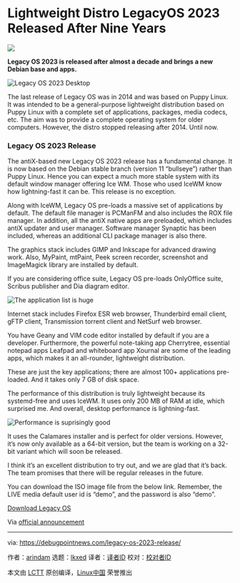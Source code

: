 [#]: subject: "Lightweight Distro LegacyOS 2023 Released After Nine Years"
[#]: via: "https://debugpointnews.com/legacy-os-2023-release/"
[#]: author: "arindam https://debugpointnews.com/author/dpicubegmail-com/"
[#]: collector: "lkxed"
[#]: translator: " "
[#]: reviewer: " "
[#]: publisher: " "
[#]: url: " "

Lightweight Distro LegacyOS 2023 Released After Nine Years
======

![][1]

**Legacy OS 2023 is released after almost a decade and brings a new Debian base and apps.**

![Legacy OS 2023 Desktop][2]

The last release of Legacy OS was in 2014 and was based on Puppy Linux. It was intended to be a general-purpose lightweight distribution based on Puppy Linux with a complete set of applications, packages, media codecs, etc. The aim was to provide a complete operating system for older computers. However, the distro stopped releasing after 2014. Until now.

### Legacy OS 2023 Release

The antiX-based new Legacy OS 2023 release has a fundamental change. It is now based on the Debian stable branch (version 11 “bullseye”) rather than Puppy Linux. Hence you can expect a much more stable system with its default window manager offering Ice WM. Those who used IceWM know how lightning-fast it can be. This release is no exception.

Along with IceWM, Legacy OS pre-loads a massive set of applications by default. The default file manager is PCManFM and also includes the ROX file manager. In addition, all the antiX native apps are preloaded, which includes antiX updater and user manager. Software manager Synaptic has been included, whereas an additional CLI package manager is also there.

The graphics stack includes GIMP and Inkscape for advanced drawing work. Also, MyPaint, mtPaint, Peek screen recorder, screenshot and ImageMagick library are installed by default.

If you are considering office suite, Legacy OS pre-loads OnlyOffice suite, Scribus publisher and Dia diagram editor.

![The application list is huge][3]

Internet stack includes Firefox ESR web browser, Thunderbird email client, gFTP client, Transmission torrent client and NetSurf web browser.

You have Geany and VIM code editor installed by default if you are a developer. Furthermore, the powerful note-taking app Cherrytree, essential notepad apps Leafpad and whiteboard app Xournal are some of the leading apps, which makes it an all-rounder, lightweight distribution.

These are just the key applications; there are almost 100+ applications pre-loaded. And it takes only 7 GB of disk space.

The performance of this distribution is truly lightweight because its systemd-free and uses IceWM. It uses only 200 MB of RAM at idle, which surprised me. And overall, desktop performance is lightning-fast.

![Performance is suprisingly good][4]

It uses the Calamares installer and is perfect for older versions. However, it’s now only available as a 64-bit version, but the team is working on a 32-bit variant which will soon be released.

I think it’s an excellent distribution to try out, and we are glad that it’s back. The team promises that there will be regular releases in the future.

You can download the ISO image file from the below link. Remember, the LIVE media default user id is “demo”, and the password is also “demo”.

[Download Legacy OS][5]

Via [official announcement][6]

--------------------------------------------------------------------------------

via: https://debugpointnews.com/legacy-os-2023-release/

作者：[arindam][a]
选题：[lkxed][b]
译者：[译者ID](https://github.com/译者ID)
校对：[校对者ID](https://github.com/校对者ID)

本文由 [LCTT](https://github.com/LCTT/TranslateProject) 原创编译，[Linux中国](https://linux.cn/) 荣誉推出

[a]: https://debugpointnews.com/author/dpicubegmail-com/
[b]: https://github.com/lkxed/
[1]: https://debugpointnews.com/wp-content/uploads/2023/02/legacyoshead1.jpg
[2]: https://debugpointnews.com/wp-content/uploads/2023/02/Legacy-OS-2023-Desktop.jpg
[3]: https://debugpointnews.com/wp-content/uploads/2023/02/The-application-list-is-huge.jpg
[4]: https://debugpointnews.com/wp-content/uploads/2023/02/Performance-is-suprisingly-good.jpg
[5]: https://sourceforge.net/projects/legacyoslinux/files/LegacyOS_2023_x64/
[6]: https://wikka.puppylinux.com/LegacyOS
